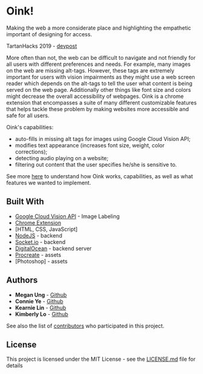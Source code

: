 # Oink!

Making the web a more considerate place and highlighting the empathetic important of designing for access.

TartanHacks 2019 - [devpost](https://devpost.com/software/oink-n5d4bq)

More often than not, the web can be difficult to navigate and not friendly for all users with different preferences and needs. For example, many images on the web are missing alt-tags. However, these tags are extremely important for users with vision impairments as they might use a web screen reader which depends on the alt-tags to tell the user what content is being served on the web page. Additionally other things like font size and colors might decrease the overall accessibility of webpages.
Oink is a chrome extension that encompasses a suite of many different customizable features that helps tackle these problem by making websites more accessible and safe for all users. 

Oink's capabilities:
* auto-fills in missing alt tags for images using Google Cloud Vision API;
* modifies text appearance (increases font size, weight, color corrections);
* detecting audio playing on a website;
* filtering out content that the user specifies he/she is sensitive to.

See more [here](https://docs.google.com/presentation/d/16LmteR5B6sCeit7VjSAsg7rtVHNMzCgg-2FSopRrvYI/edit?usp=sharing) to understand how Oink works, capabilities, as well as what features we wanted to implement. 

## Built With

* [Google Cloud Vision API](https://cloud.google.com/vision/) - Image Labeling
* [Chrome Extension](https://developer.chrome.com/extensions/devguide)
* [HTML, CSS, JavaScript]
* [NodeJS](https://nodejs.org/en/) - backend
* [Socket.io](https://socket.io/) - backend
* [DigitalOcean](https://www.digitalocean.com/) - backend server
* [Procreate](https://procreate.art/) - assets
* [Photoshop] - assets

## Authors

* **Megan Ung** - [Github](https://github.com/meganung)
* **Connie Ye** - [Github](https://github.com/khanniie/)
* **Kearnie Lin** - [Github](https://github.com/kearnie)
* **Kimberly Lo** - [Github](https://github.com/kimberlylo)

See also the list of [contributors](https://github.com/your/project/contributors) who participated in this project.

## License

This project is licensed under the MIT License - see the [LICENSE.md](LICENSE.md) file for details



